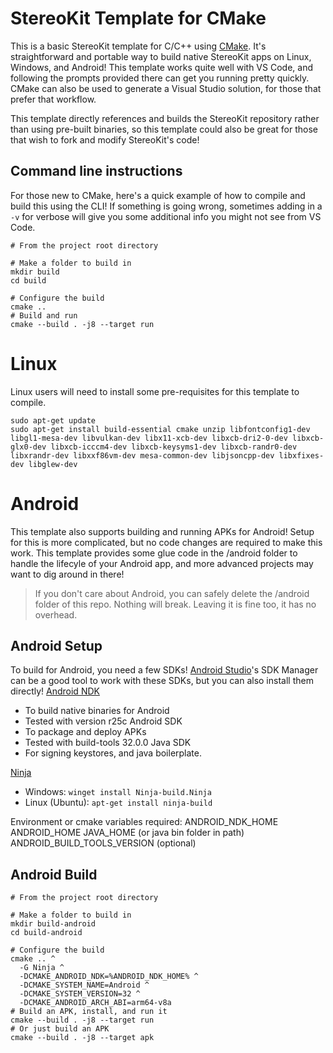 # StereoKit Template for CMake

This is a basic StereoKit template for C/C++ using [CMake](https://cmake.org/). It's straightforward and portable way to build native StereoKit apps on Linux, Windows, and Android! This template works quite well with VS Code, and following the prompts provided there can get you running pretty quickly. CMake can also be used to generate a Visual Studio solution, for those that prefer that workflow.

This template directly references and builds the StereoKit repository rather than using pre-built binaries, so this template could also be great for those that wish to fork and modify StereoKit's code!

## Command line instructions

For those new to CMake, here's a quick example of how to compile and build this using the CLI! If something is going wrong, sometimes adding in a `-v` for verbose will give you some additional info you might not see from VS Code.

```shell
# From the project root directory

# Make a folder to build in
mkdir build
cd build

# Configure the build
cmake ..
# Build and run
cmake --build . -j8 --target run
```

# Linux

Linux users will need to install some pre-requisites for this template to compile.

```shell
sudo apt-get update
sudo apt-get install build-essential cmake unzip libfontconfig1-dev libgl1-mesa-dev libvulkan-dev libx11-xcb-dev libxcb-dri2-0-dev libxcb-glx0-dev libxcb-icccm4-dev libxcb-keysyms1-dev libxcb-randr0-dev libxrandr-dev libxxf86vm-dev mesa-common-dev libjsoncpp-dev libxfixes-dev libglew-dev
```

# Android

This template also supports building and running APKs for Android! Setup for this is more complicated, but no code changes are required to make this work. This template provides some glue code in the /android folder to handle the lifecyle of your Android app, and more advanced projects may want to dig around in there!

> If you don't care about Android, you can safely delete the /android folder of this repo. Nothing will break. Leaving it is fine too, it has no overhead.

## Android Setup

To build for Android, you need a few SDKs! [Android Studio](https://developer.android.com/studio)'s SDK Manager can be a good tool to work with these SDKs, but you can also install them directly!
[Android NDK](https://developer.android.com/ndk/downloads) 
- To build native binaries for Android
- Tested with version r25c
Android SDK
- To package and deploy APKs
- Tested with build-tools 32.0.0
Java SDK
- For signing keystores, and java boilerplate.

[Ninja](https://ninja-build.org/) 
- Windows: `winget install Ninja-build.Ninja`
- Linux (Ubuntu): `apt-get install ninja-build`

Environment or cmake variables required:
ANDROID_NDK_HOME
ANDROID_HOME
JAVA_HOME (or java bin folder in path)
ANDROID_BUILD_TOOLS_VERSION (optional)

## Android Build

```shell
# From the project root directory

# Make a folder to build in
mkdir build-android
cd build-android

# Configure the build
cmake .. ^
  -G Ninja ^
  -DCMAKE_ANDROID_NDK=%ANDROID_NDK_HOME% ^
  -DCMAKE_SYSTEM_NAME=Android ^
  -DCMAKE_SYSTEM_VERSION=32 ^
  -DCMAKE_ANDROID_ARCH_ABI=arm64-v8a
# Build an APK, install, and run it
cmake --build . -j8 --target run
# Or just build an APK
cmake --build . -j8 --target apk
```
